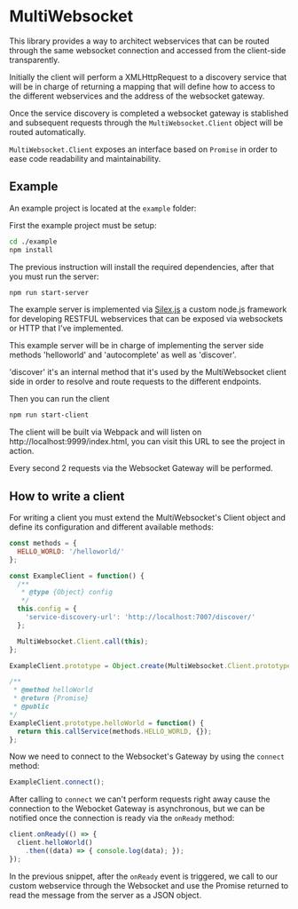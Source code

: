 # MultiWebsocket

This library provides a way to architect webservices that can be routed through the same websocket connection and
accessed from the client-side transparently.

Initially the client will perform a XMLHttpRequest to a discovery service that will be in charge of returning
a mapping that will define how to access to the different webservices and the address of the websocket gateway.

Once the service discovery is completed a websocket gateway is stablished and subsequent requests
through the `MultiWebsocket.Client` object will be routed automatically.

`MultiWebsocket.Client` exposes an interface based on `Promise` in order to ease code readability
and maintainability.

## Example

An example project is located at the `example` folder:

First the example project must be setup:

```bash
cd ./example
npm install
```

The previous instruction will install the required dependencies, after that you must run the server:

```bash
npm run start-server
```

The example server is implemented via [Silex.js](https://github.com/tomasperezv/silex.js) a custom node.js framework for developing RESTFUL webservices that can be exposed via websockets or HTTP that I've implemented.

This example server will be in charge of implementing the server side methods 'helloworld' and 'autocomplete' as well as 'discover'.

'discover' it's an internal method that it's used by the MultiWebsocket client side in order to resolve and route requests to the different endpoints.

Then you can run the client

```bash
npm run start-client
```

The client will be built via Webpack and will listen on http://localhost:9999/index.html, you can visit this URL to see the project in action.

Every second 2 requests via the Websocket Gateway will be performed.

## How to write a client

For writing a client you must extend the MultiWebsocket's Client object and define its configuration and different available methods:

```javascript
const methods = {
  HELLO_WORLD: '/helloworld/'
};

const ExampleClient = function() {
  /**
   * @type {Object} config
   */
  this.config = {
    'service-discovery-url': 'http://localhost:7007/discover/'
  };

  MultiWebsocket.Client.call(this);
};

ExampleClient.prototype = Object.create(MultiWebsocket.Client.prototype);

/**
 * @method helloWorld
 * @return {Promise}
 * @public
*/
ExampleClient.prototype.helloWorld = function() {
  return this.callService(methods.HELLO_WORLD, {});
};

```

Now we need to connect to the Websocket's Gateway by using the `connect` method:

```javascript
ExampleClient.connect();
```

After calling to `connect` we can't perform requests right away cause the connection to the Webocket Gateway is asynchronous,
but we can be notified once the connection is ready via the `onReady` method:

```javascript
client.onReady(() => {
  client.helloWorld()
    .then((data) => { console.log(data); });
});
```

In the previous snippet, after the `onReady` event is triggered, we call to our custom webservice through the Websocket and use
the Promise returned to read the message from the server as a JSON object.
